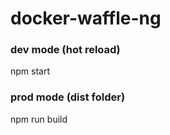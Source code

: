 # docker-waffle-ng

### dev mode (hot reload)
npm start

### prod mode (dist folder)
npm run build

